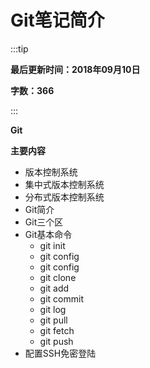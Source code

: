 # Git笔记简介

:::tip

**最后更新时间：2018年09月10日**

**字数：366**

:::

**Git**

**主要内容**

* 版本控制系统
* 集中式版本控制系统
* 分布式版本控制系统
* Git简介
* Git三个区
* Git基本命令
    * git init
    * git config
    * git config
    * git clone
    * git add
    * git commit
    * git log
    * git pull
    * git fetch
    * git push
* 配置SSH免密登陆